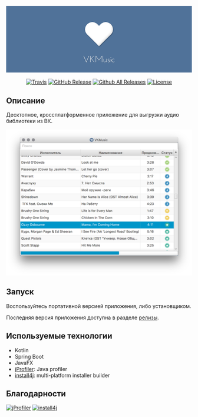 ![Logo](docs/header.png)

<p align="center">
    <a href="https://travis-ci.org/ruslanys/vkmusic"><img src="https://img.shields.io/travis/ruslanys/vkmusic.svg?style=flat-square&colorB=007EC6" alt="Travis" /></a>
    <a href="https://github.com/ruslanys/vkmusic/releases"><img src="https://img.shields.io/github/release/ruslanys/vkmusic.svg?style=flat-square" alt="GitHub Release" /></a>
    <a href="https://github.com/ruslanys/vkmusic/releases"><img src="https://img.shields.io/github/downloads/ruslanys/vkmusic/total.svg?style=flat-square&colorB=007EC6" alt="Github All Releases" /></a>
    <a href="https://github.com/ruslanys/vkmusic"><img src="https://img.shields.io/github/license/ruslanys/vkmusic.svg?style=flat-square" alt="License" /></a>
</p>


## Описание

Десктопное, кроссплатформенное приложение для выгрузки аудио библиотеки из ВК.

![Скриншот](docs/screen.png "Скриншот")


## Запуск

Воспользуйтесь портативной версией приложения, либо установщиком.

Последняя версия приложения доступна в разделе [релизы](https://github.com/ruslanys/vkmusic/releases).

## Используемые технологии

* Kotlin
* Spring Boot
* JavaFX
* [jProfiler](https://www.ej-technologies.com/products/jprofiler/overview.html): Java profiler
* [install4j](https://www.ej-technologies.com/products/install4j/overview.html): multi-platform installer builder 

## Благодарности

[![jProfiler](https://www.ej-technologies.com/images/product_banners/jprofiler_medium.png)](https://www.ej-technologies.com/products/jprofiler/overview.html) [![install4j](https://www.ej-technologies.com/images/product_banners/install4j_medium.png)](https://www.ej-technologies.com/products/install4j/overview.html)
